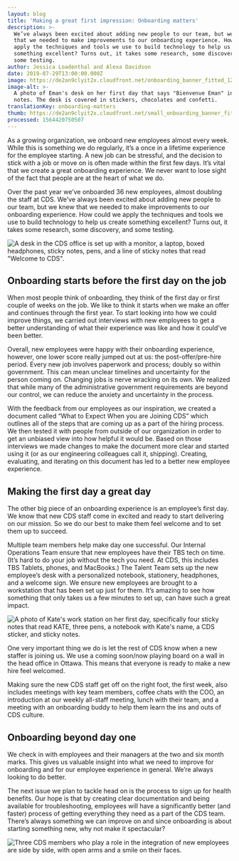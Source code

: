 ```yaml
---
layout: blog
title: 'Making a great first impression: Onboarding matters'
description: >-
  We’ve always been excited about adding new people to our team, but we knew
  that we needed to make improvements to our onboarding experience. How could we
  apply the techniques and tools we use to build technology to help us create
  something excellent? Turns out, it takes some research, some discovery, and
  some testing.
author: Jessica Loadenthal and Alexa Davidson
date: 2019-07-29T13:00:00.000Z
image: https://de2an9clyit2x.cloudfront.net/onboarding_banner_fitted_12c3d9a91b.jpg
image-alt: >-
  A photo of Eman's desk on her first day that says "Bienvenue Eman" in sticky
  notes. The desk is covered in stickers, chocolates and confetti.
translationKey: onboarding-matters
thumb: https://de2an9clyit2x.cloudfront.net/small_onboarding_banner_fitted_12c3d9a91b.jpg
processed: 1564420750507
---
```

As a growing organization, we onboard new employees almost every week. While this is something we do regularly, it’s a once in a lifetime experience for the employee starting. A new job can be stressful, and the decision to stick with a job or move on is often made within the first few days. It’s vital that we create a great onboarding experience. We never want to lose sight of the fact that people are at the heart of what we do.

Over the past year we’ve onboarded 36 new employees, almost doubling the staff at CDS. We’ve always been excited about adding new people to our team, but we knew that we needed to make improvements to our onboarding experience. How could we apply the techniques and tools we use to build technology to help us create something excellent? Turns out, it takes some research, some discovery, and some testing. 

![A desk in the CDS office is set up with a monitor, a laptop, boxed headphones, sticky notes, pens, and a line of sticky notes that read "Welcome to CDS".](https://de2an9clyit2x.cloudfront.net/onboarding_1_d94d6323dd.jpg)

## Onboarding starts before the first day on the job

When most people think of onboarding, they think of the first day or first couple of weeks on the job. We like to think it starts when we make an offer and continues through the first year. To start looking into how we could improve things, we carried out interviews with new employees to get a better understanding of what their experience was like and how it could’ve been better. 

Overall, new employees were happy with their onboarding experience, however, one lower score really jumped out at us: the post-offer/pre-hire period. Every new job involves paperwork and process; doubly so within government. This can mean unclear timelines and uncertainty for the person coming on. Changing jobs is nerve wracking on its own. We realized that while many of the administrative government requirements are beyond our control, we can reduce the anxiety and uncertainty in the process. 

With the feedback from our employees as our inspiration, we created a document called “What to Expect When you are Joining CDS” which outlines all of the steps that are coming up as a part of the hiring process. We then tested it with people from outside of our organization in order to get an unbiased view into how helpful it would be. Based on those interviews we made changes to make the document more clear and started using it (or as our engineering colleagues call it, shipping). Creating, evaluating, and iterating on this document has led to a better new employee experience.  

## Making the first day a great day

The other big piece of an onboarding experience is an employee’s first day. We know that new CDS staff come in excited and ready to start delivering on our mission. So we do our best to make them feel welcome and to set them up to succeed. 

Multiple team members help make day one successful. Our Internal Operations Team ensure that new employees have their TBS tech on time. (It’s hard to do your job without the tech you need. At CDS, this includes TBS Tablets, phones, and MacBooks.) The Talent Team sets up the new employee’s desk with a personalized notebook, stationery, headphones, and a welcome sign. We ensure new employees are brought to a workstation that has been set up just for them. It’s amazing to see how something that only takes us a few minutes to set up, can have such a great impact. 

![A photo of Kate's work station on her first day, specifically four sticky notes that read KATE, three pens, a notebook with Kate's name, a CDS sticker, and sticky notes.](https://de2an9clyit2x.cloudfront.net/onboarding_2_69ceb5a9af.jpg)

One very important thing we do is let the rest of CDS know when a new staffer is joining us. We use a coming soon/now playing board on a wall in the head office in Ottawa. This means that everyone is ready to make a new hire feel welcomed. 

Making sure the new CDS staff get off on the right foot, the first week, also includes meetings with key team members, coffee chats with the COO, an introduction at our weekly all-staff meeting, lunch with their team, and a meeting with an onboarding buddy to help them learn the ins and outs of CDS culture. 

## Onboarding beyond day one

We check in with employees and their managers at the two and six month marks. This gives us valuable insight into what we need to improve for onboarding and for our employee experience in general. We’re always looking to do better.  

The next issue we plan to tackle head on is the process to sign up for health benefits. Our hope is that by creating clear documentation and being available for troubleshooting, employees will have a significantly better (and faster) process of getting everything they need as a part of the CDS team. There’s always something we can  improve on and since  onboarding is about starting something new, why not make it spectacular?

![Three CDS members who play a role in the integration of new employees are side by side, with open arms and a smile on their faces.](https://de2an9clyit2x.cloudfront.net/onboarding_3_12dc00f532.jpg)

